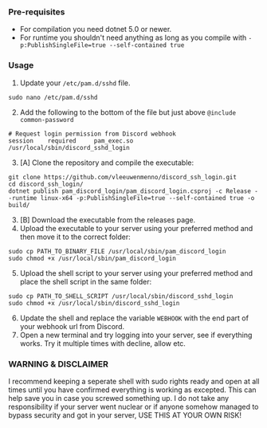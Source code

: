 ### Pre-requisites

- For compilation you need dotnet 5.0 or newer.
- For runtime you shouldn't need anything as long as you compile with `-p:PublishSingleFile=true --self-contained true`

### Usage

1. Update your `/etc/pam.d/sshd` file.
```
sudo nano /etc/pam.d/sshd
```

2. Add the following to the bottom of the file but just above `@include common-password`
```
# Request login permission from Discord webhook
session    required     pam_exec.so   /usr/local/sbin/discord_sshd_login
```

3. [A] Clone the repository and compile the executable:
```
git clone https://github.com/vleeuwenmenno/discord_ssh_login.git
cd discord_ssh_login/
dotnet publish pam_discord_login/pam_discord_login.csproj -c Release --runtime linux-x64 -p:PublishSingleFile=true --self-contained true -o build/
```
3. [B] Download the executable from the releases page.
4. Upload the executable to your server using your preferred method and then move it to the correct folder:<br />
```
sudo cp PATH_TO_BINARY_FILE /usr/local/sbin/pam_discord_login
sudo chmod +x /usr/local/sbin/pam_discord_login
```
 
5. Upload the shell script to your server using your preferred method and place the shell script in the same folder:
```
sudo cp PATH_TO_SHELL_SCRIPT /usr/local/sbin/discord_sshd_login
sudo chmod +x /usr/local/sbin/discord_sshd_login
```

6. Update the shell and replace the variable `WEBHOOK` with the end part of your webhook url from Discord.
7. Open a new terminal and try logging into your server, see if everything works. Try it multiple times with decline, allow etc.

### WARNING & DISCLAIMER

I recommend keeping a seperate shell with sudo rights ready and open at all times until you have confirmed everything is working as excepted. This can help save you in case you screwed something up.
I do not take any responsibility if your server went nuclear or if anyone somehow managed to bypass security and got in your server, USE THIS AT YOUR OWN RISK!
